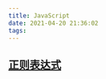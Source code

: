 ```yaml
---
title: JavaScript
date: 2021-04-20 21:36:02
tags:  
---
```


## [正则表达式](https://developer.mozilla.org/zh-CN/docs/Web/JavaScript/Guide/Regular_Expressions)
